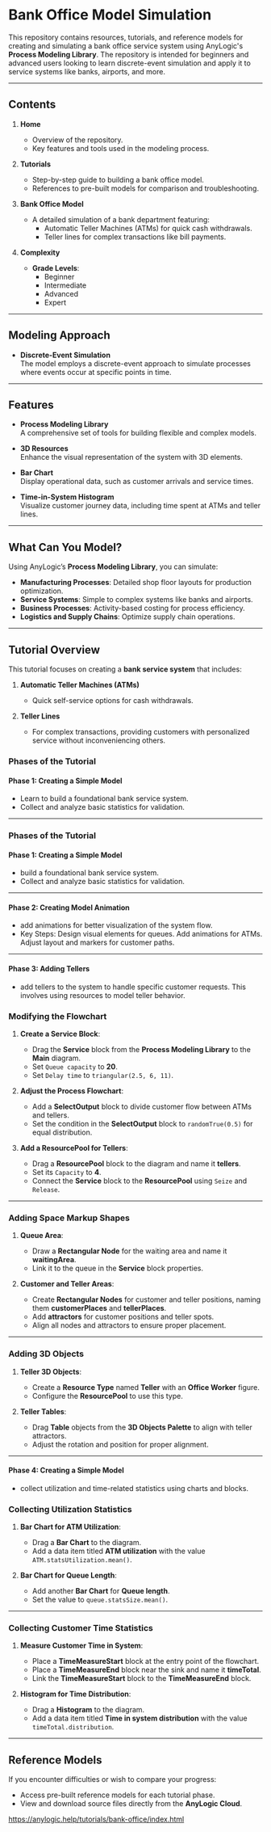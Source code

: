 # **Bank Office Model Simulation**  

This repository contains resources, tutorials, and reference models for creating and simulating a bank office service system using AnyLogic's **Process Modeling Library**. The repository is intended for beginners and advanced users looking to learn discrete-event simulation and apply it to service systems like banks, airports, and more.

---

## **Contents**
1. **Home**  
   - Overview of the repository.  
   - Key features and tools used in the modeling process.

2. **Tutorials**  
   - Step-by-step guide to building a bank office model.  
   - References to pre-built models for comparison and troubleshooting.

3. **Bank Office Model**  
   - A detailed simulation of a bank department featuring:  
     - Automatic Teller Machines (ATMs) for quick cash withdrawals.  
     - Teller lines for complex transactions like bill payments.

4. **Complexity**  
   - **Grade Levels**:  
     - Beginner  
     - Intermediate  
     - Advanced  
     - Expert  

---

## **Modeling Approach**
- **Discrete-Event Simulation**  
   The model employs a discrete-event approach to simulate processes where events occur at specific points in time.

---

## **Features**
- **Process Modeling Library**  
   A comprehensive set of tools for building flexible and complex models.  

- **3D Resources**  
   Enhance the visual representation of the system with 3D elements.  

- **Bar Chart**  
   Display operational data, such as customer arrivals and service times.  

- **Time-in-System Histogram**  
   Visualize customer journey data, including time spent at ATMs and teller lines.  

---

## **What Can You Model?**
Using AnyLogic’s **Process Modeling Library**, you can simulate:  
- **Manufacturing Processes**: Detailed shop floor layouts for production optimization.  
- **Service Systems**: Simple to complex systems like banks and airports.  
- **Business Processes**: Activity-based costing for process efficiency.  
- **Logistics and Supply Chains**: Optimize supply chain operations.

---

## **Tutorial Overview**
This tutorial focuses on creating a **bank service system** that includes:  
1. **Automatic Teller Machines (ATMs)**  
   - Quick self-service options for cash withdrawals.  

2. **Teller Lines**  
   - For complex transactions, providing customers with personalized service without inconveniencing others.  

### **Phases of the Tutorial**
#### **Phase 1: Creating a Simple Model**  
- Learn to build a foundational bank service system.  
- Collect and analyze basic statistics for validation.

---

### **Phases of the Tutorial**
#### **Phase 1: Creating a Simple Model**  
- build a foundational bank service system.  
- Collect and analyze basic statistics for validation.

---

#### **Phase 2: Creating Model Animation**  
-  add animations for better visualization of the system flow.
- Key Steps:
Design visual elements for queues.
Add animations for ATMs.
Adjust layout and markers for customer paths.

---

#### **Phase 3: Adding Tellers**  
- add tellers to the system to handle specific customer requests. This involves using resources to model teller behavior.

### Modifying the Flowchart
1. **Create a Service Block**:
   - Drag the **Service** block from the **Process Modeling Library** to the **Main** diagram.
   - Set `Queue capacity` to **20**.
   - Set `Delay time` to `triangular(2.5, 6, 11)`.

2. **Adjust the Process Flowchart**:
   - Add a **SelectOutput** block to divide customer flow between ATMs and tellers.
   - Set the condition in the **SelectOutput** block to `randomTrue(0.5)` for equal distribution.

3. **Add a ResourcePool for Tellers**:
   - Drag a **ResourcePool** block to the diagram and name it **tellers**.
   - Set its `Capacity` to **4**.
   - Connect the **Service** block to the **ResourcePool** using `Seize` and `Release`.

---

### Adding Space Markup Shapes
1. **Queue Area**:
   - Draw a **Rectangular Node** for the waiting area and name it **waitingArea**.
   - Link it to the queue in the **Service** block properties.

2. **Customer and Teller Areas**:
   - Create **Rectangular Nodes** for customer and teller positions, naming them **customerPlaces** and **tellerPlaces**.
   - Add **attractors** for customer positions and teller spots.
   - Align all nodes and attractors to ensure proper placement.

---

### Adding 3D Objects
1. **Teller 3D Objects**:
   - Create a **Resource Type** named **Teller** with an **Office Worker** figure.
   - Configure the **ResourcePool** to use this type.

2. **Teller Tables**:
   - Drag **Table** objects from the **3D Objects Palette** to align with teller attractors.
   - Adjust the rotation and position for proper alignment.

---

#### **Phase 4: Creating a Simple Model**  
- collect utilization and time-related statistics using charts and blocks.

### Collecting Utilization Statistics
1. **Bar Chart for ATM Utilization**:
   - Drag a **Bar Chart** to the diagram.
   - Add a data item titled **ATM utilization** with the value `ATM.statsUtilization.mean()`.

2. **Bar Chart for Queue Length**:
   - Add another **Bar Chart** for **Queue length**.
   - Set the value to `queue.statsSize.mean()`.

---

### Collecting Customer Time Statistics
1. **Measure Customer Time in System**:
   - Place a **TimeMeasureStart** block at the entry point of the flowchart.
   - Place a **TimeMeasureEnd** block near the sink and name it **timeTotal**.
   - Link the **TimeMeasureStart** block to the **TimeMeasureEnd** block.

2. **Histogram for Time Distribution**:
   - Drag a **Histogram** to the diagram.
   - Add a data item titled **Time in system distribution** with the value `timeTotal.distribution`.

---

## **Reference Models**
If you encounter difficulties or wish to compare your progress:  
- Access pre-built reference models for each tutorial phase.  
- View and download source files directly from the **AnyLogic Cloud**.

https://anylogic.help/tutorials/bank-office/index.html
